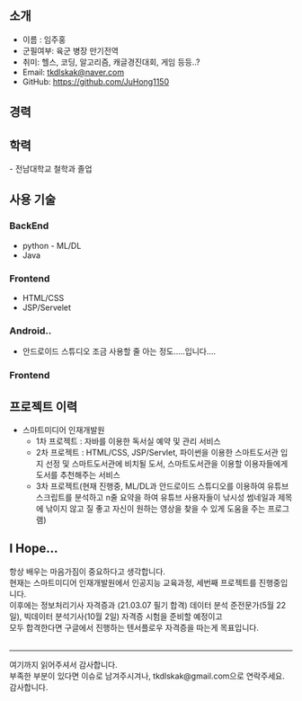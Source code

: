 <!--- 👋 Hi, I’m @JuHong1150
- 👀 I’m interested in ...
- 🌱 I’m currently learning ...
- 💞️ I’m looking to collaborate on ...
- 📫 How to reach me ... -->

<h2><b>소개</b></h2>

 - 이름 : 임주홍
 - 군필여부: 육군 병장 만기전역
 - 취미: 헬스, 코딩, 알고리즘, 캐글경진대회, 게임 등등..?
 - Email: tkdlskak@naver.com
 - GitHub: https://github.com/JuHong1150


<!---
JuHong1150/JuHong1150 is a ✨ special ✨ repository because its `README.md` (this file) appears on your GitHub profile.
You can click the Preview link to take a look at your changes.
--->


<h2><b>경력</b></h2>

<h2><b>학력</b></h2>
 - 전남대학교 철학과 졸업  
 
<h2><b>사용 기술</b></h2>
<h3><b>BackEnd</b></h3>

 - python - ML/DL<br>
 - Java

<h3><b>Frontend</b></h3>

 - HTML/CSS<br>
 - JSP/Servelet

<h3><b>Android..</b></h3>

 - 안드로이드 스튜디오 조금 사용할 줄 아는 정도.....입니다....

<h3><b>Frontend</b></h3>

<h2><b>프로젝트 이력</b></h2>  

 - 스마트미디어 인재개발원<br>
   - 1차 프로젝트 : 자바를 이용한 독서실 예약 및 관리 서비스<br>
   - 2차 프로젝트 : HTML/CSS, JSP/Servlet, 파이썬을 이용한 스마트도서관 입지 선정 및 스마트도서관에 비치될 도서, 스마트도서관을 이용할 이용자들에게 도서를 추천해주는 서비스<br>
   - 3차 프로젝트(현재 진행중, ML/DL과 안드로이드 스튜디오를 이용하여 유튜브 스크립트를 분석하고 n줄 요약을 하여 유튜브 사용자들이 낚시성 썸네일과 제목에 낚이지 않고 질 좋고 자신이 원하는 영상을 찾을 수 있게 도움을 주는 프로그램)<br>
   
<h2><b>I Hope...</b></h2>
  항상 배우는 마음가짐이 중요하다고 생각합니다.<br>
  현재는 스마트미디어 인재개발원에서 인공지능 교육과정, 세번째 프로젝트를 진행중입니다.<br>
  이후에는 정보처리기사 자격증과 (21.03.07 필기 합격) 데이터 분석 준전문가(5월 22일), 빅데이터 분석기사(10월 2일) 자격증 시험을 준비할 예정이고 <br>
  모두 합격한다면 구글에서 진행하는 텐서플로우 자격증을 따는게 목표입니다.<br>
<br>




<hr>
여기까지 읽어주셔서 감사합니다.<br>
부족한 부분이 있다면 이슈로 남겨주시겨나, tkdlskak@gmail.com으로 연락주세요.<br>
감사합니다.<br>
